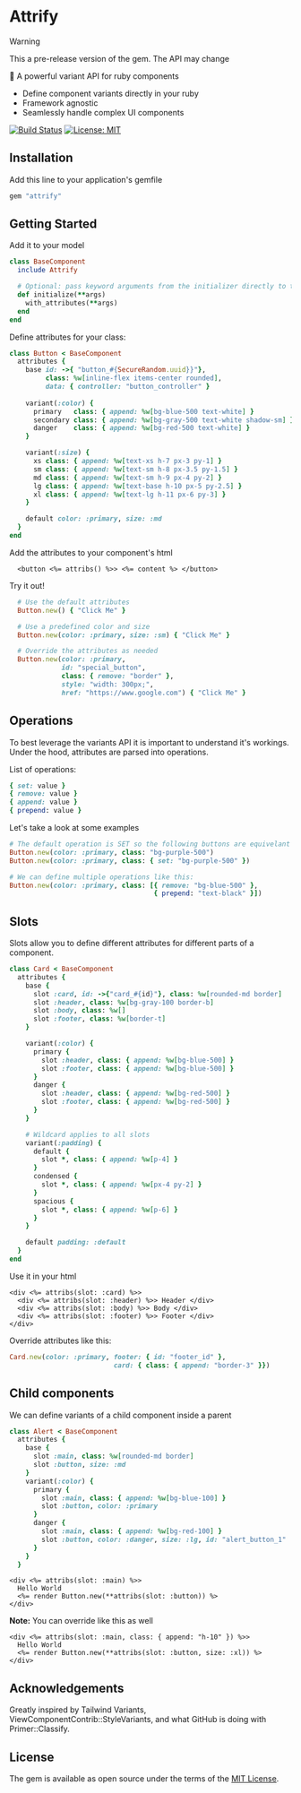 # Attrify
> [!WARNING]  
> This a pre-release version of the gem. The API may change


:muscle: A powerful variant API for ruby components

- Define component variants directly in your ruby 
- Framework agnostic
- Seamlessly handle complex UI components

[![Build Status](https://github.com/hectormf/attrify/actions/workflows/main.yml/badge.svg)](https://github.com/hectormf/attrify/actions)
[![License: MIT](https://cdn.prod.website-files.com/5e0f1144930a8bc8aace526c/65dd9eb5aaca434fac4f1c34_License-MIT-blue.svg)](/LICENSE.txt)

## Installation

Add this line to your application's gemfile

```ruby
gem "attrify"
```

## Getting Started

Add it to your model
```ruby
class BaseComponent
  include Attrify

  # Optional: pass keyword arguments from the initializer directly to the attributes API
  def initialize(**args)
    with_attributes(**args)
  end
end
```

Define attributes for your class:
```ruby
class Button < BaseComponent
  attributes {
    base id: ->{ "button_#{SecureRandom.uuid}}"},
         class: %w[inline-flex items-center rounded], 
         data: { controller: "button_controller" }
    
    variant(:color) {
      primary   class: { append: %w[bg-blue-500 text-white] }
      secondary class: { append: %w[bg-gray-500 text-white shadow-sm] }
      danger    class: { append: %w[bg-red-500 text-white] }
    }

    variant(:size) {
      xs class: { append: %w[text-xs h-7 px-3 py-1] }
      sm class: { append: %w[text-sm h-8 px-3.5 py-1.5] }
      md class: { append: %w[text-sm h-9 px-4 py-2] }
      lg class: { append: %w[text-base h-10 px-5 py-2.5] }
      xl class: { append: %w[text-lg h-11 px-6 py-3] }
    }

    default color: :primary, size: :md
  }
end
```

Add the attributes to your component's html
```erb
  <button <%= attribs() %>> <%= content %> </button> 
```

Try it out!
```ruby
  # Use the default attributes
  Button.new() { "Click Me" }

  # Use a predefined color and size 
  Button.new(color: :primary, size: :sm) { "Click Me" }

  # Override the attributes as needed
  Button.new(color: :primary, 
             id: "special_button",
             class: { remove: "border" }, 
             style: "width: 300px;", 
             href: "https://www.google.com") { "Click Me" }
```

## Operations

To best leverage the variants API it is important to understand it's workings. 
Under the hood, attributes are parsed into operations. 

List of operations:

```ruby
{ set: value }
{ remove: value }
{ append: value }
{ prepend: value }
```

Let's take a look at some examples
```ruby 
# The default operation is SET so the following buttons are equivelant
Button.new(color: :primary, class: "bg-purple-500")
Button.new(color: :primary, class: { set: "bg-purple-500" })

# We can define multiple operations like this:
Button.new(color: :primary, class: [{ remove: "bg-blue-500" }, 
                                    { prepend: "text-black" }])
```

## Slots
Slots allow you to define different attributes for different parts of a component. 

```ruby
class Card < BaseComponent
  attributes {
    base {
      slot :card, id: ->{"card_#{id}"}, class: %w[rounded-md border]
      slot :header, class: %w[bg-gray-100 border-b]
      slot :body, class: %w[]
      slot :footer, class: %w[border-t]
    }

    variant(:color) {
      primary {
        slot :header, class: { append: %w[bg-blue-500] }
        slot :footer, class: { append: %w[bg-blue-500] }
      }
      danger {
        slot :header, class: { append: %w[bg-red-500] }
        slot :footer, class: { append: %w[bg-red-500] }
      }
    }

    # Wildcard applies to all slots
    variant(:padding) {
      default {
        slot *, class: { append: %w[p-4] }
      }
      condensed {
        slot *, class: { append: %w[px-4 py-2] }
      }
      spacious {
        slot *, class: { append: %w[p-6] }
      }
    }

    default padding: :default
  }
end
```

Use it in your html
```erb
<div <%= attribs(slot: :card) %>>
  <div <%= attribs(slot: :header) %>> Header </div>
  <div <%= attribs(slot: :body) %>> Body </div>
  <div <%= attribs(slot: :footer) %>> Footer </div>
</div>
```

Override attributes like this:
```ruby
Card.new(color: :primary, footer: { id: "footer_id" },
                          card: { class: { append: "border-3" }})
```

## Child components
We can define variants of a child component inside a parent

```ruby
class Alert < BaseComponent
  attributes {
    base {
      slot :main, class: %w[rounded-md border]
      slot :button, size: :md 
    }
    variant(:color) {
      primary {
        slot :main, class: { append: %w[bg-blue-100] }
        slot :button, color: :primary
      }
      danger {
        slot :main, class: { append: %w[bg-red-100] }
        slot :button, color: :danger, size: :lg, id: "alert_button_1"
      }
    }
  }
```


```erb
<div <%= attribs(slot: :main) %>>
  Hello World
  <%= render Button.new(**attribs(slot: :button)) %>
</div>
```
**Note:** You can override like this as well
```erb
<div <%= attribs(slot: :main, class: { append: "h-10" }) %>>
  Hello World
  <%= render Button.new(**attribs(slot: :button, size: :xl)) %>
</div>
```


## Acknowledgements
Greatly inspired by Tailwind Variants, ViewComponentContrib::StyleVariants, and what GitHub is doing with Primer::Classify.

## License

The gem is available as open source under the terms of the [MIT License](https://opensource.org/licenses/MIT).

